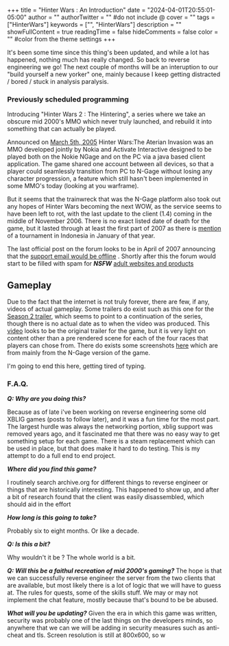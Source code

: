 +++
title = "Hinter Wars : An Introduction"
date = "2024-04-01T20:55:01-05:00"
author = ""
authorTwitter = "" #do not include @
cover = ""
tags = ["HinterWars"]
keywords = ["", "HinterWars"]
description = ""
showFullContent = true
readingTime = false
hideComments = false
color = "" #color from the theme settings
+++


It's been some time since this thing's been updated, and while a lot has happened, nothing much has really changed.  So back to reverse engineering we go! The next couple of months will be an interuption to our "build yourself a new yorker" one, mainly because I keep getting distracted / bored / stuck in analysis paralysis. 



### Previously scheduled programming


Introducing "Hinter Wars 2 : The Hintering", a series where we take an obscure mid 2000's MMO which never truly launched, and rebuild it into something that can actually be played. 

Announced on [March 5th, 2005](https://web.archive.org/web/20050729075512/http://www.hinterwars.com/html/news&countdown.html) Hinter Wars:The Aterian Invasion was an MMO developed jointly by Nokia and Activate Interactive designed to be played both on the Nokie NGage and on the PC via a java based client application. The game shared one account between all devices, so that a player could seamlessly transition from PC to N-Gage without losing any character progression, a feature which still hasn't been implemented in some MMO's today (looking at you warframe). 

But it seems that  the trainwreck that was the N-Gage platform also took out any hopes of Hinter Wars becoming the next WOW, as the service seems to have been left to rot, with the last  update to the client (1.4) coming in the middle of November 2006.  There is no exact listed date of death for the game, but it lasted through at least the first part of 2007 as there is [mention](https://twitter.com/pocketsuke/status/1671926573811875843) of a tournament in Indonesia in January of that year. 

The last official post on the forum looks to be in April of 2007 announcing that the [support email would be offline](https://web.archive.org/web/20090508140305/http://www.hinterwars.com:80/forums/viewtopic.php?p=1637) . Shortly after this the forum would start to be filled with spam for ***NSFW*** [adult websites and products](https://web.archive.org/web/20080215110634/http://www.hinterwars.com/forums/viewforum.php?f=10&sid=2eec1f6b3ca4b6afb4a8430dd83680f1)
 

 ## Gameplay

Due to the fact that the internet is not truly forever, there are few, if any, videos of actual gameplay. Some trailers do exist such as this one for the [Season 2 trailer](https://www.youtube.com/watch?v=rriTa7ZVUGA), which seems to point to a continuation of the series, though there is no actual date as to when the video was produced. This [video](https://www.youtube.com/watch?v=067kb0Fwjlc) looks to be the original trailer for the game, but it is very light on content other than a pre rendered scene for each of the four races that players can chose from. 
There do exists some screenshots [here](https://www.unseen64.net/2022/02/10/hinter-wars-aterian-invasion-ngage-pc-cancelled/) which are from mainly from the N-Gage version of the game.  


I'm going to end this here, getting tired of typing. 


### F.A.Q.

***Q: Why are you doing this?***

Because as of late i've been working on reverse engineering some old XBLIG games (posts to follow later), and it was a fun time for the most part. The largest hurdle was always the networking portion, xblig support was removed years ago, and it fascinated me that there was no easy way to get something setup for each game. There is a steam replacement which can be used in place, but that does make it hard to do testing. This is my attempt to do a full end to end project. 

***Where did you find this game?***

I routinely search archive.org for different things to reverse engineer or things that are historically interesting. This happened to show up, and after a bit of research found that the client was easily disassembled, which should aid in the effort 


***How long is this going to take?***

Probably six to eight months. Or like a decade.  

***Q: Is this a bit?***

Why wouldn't it be ? The whole world is a bit. 

***Q: Will this be a faithul recreation of mid 2000's gaming?***
The hope is that we can successfully reverse engineer the server from the two clients that are available, but most likely there is a lot of logic that we will have to guess at. The rules for quests, some of the skills stuff.  We may or may not implement the chat feature, mostly because that's bound to be be abused. 

***What will you be updating?***
Given the era in which this game was written, security was probably one of the last things on the developers minds, so anywhere that we can we will be adding in security measures such as anti-cheat and tls. Screen resolution is still at 800x600, so w
